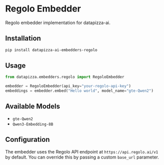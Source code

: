# Regolo Embedder

Regolo embedder implementation for datapizza-ai.

## Installation

```bash
pip install datapizza-ai-embedders-regolo
```

## Usage

```python
from datapizza.embedders.regolo import RegoloEmbedder

embedder = RegoloEmbedder(api_key="your-regolo-api-key")
embeddings = embedder.embed("Hello world", model_name="gte-Qwen2")
```

## Available Models

- `gte-Qwen2`
- `Qwen3-Embedding-8B`

## Configuration

The embedder uses the Regolo API endpoint at `https://api.regolo.ai/v1` by default.
You can override this by passing a custom `base_url` parameter.

